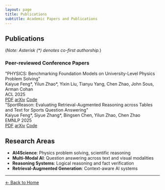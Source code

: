 ```yaml
---
layout: page
title: Publications
subtitle: Academic Papers and Publications
---
```


## Publications

(*Note: Asterisk (\*) denotes co-first authorship.*)

### Peer-reviewed Conference Papers

<div class="pub-list">
  <div class="publication-card">
    <div class="pub-title">"PHYSICS: Benchmarking Foundation Models on University-Level Physics Problem Solving"</div>
    <div class="pub-authors"><span class="pub-author-highlight">Kaiyue Feng*</span>, Yilun Zhao*, Yixin Liu, Tianyu Yang, Chen Zhao, John Sous, Arman Cohan</div>
    <div class="pub-venue">ACL 2025</div>
    <div class="pub-links">
      <a class="pub-badge" href="#" aria-label="PDF">PDF</a>
      <a class="pub-badge" href="#" aria-label="arXiv">arXiv</a>
      <a class="pub-badge" href="#" aria-label="Code">Code</a>
    </div>
  </div>

  <div class="publication-card">
    <div class="pub-title">"SportReason: Evaluating Retrieval-Augmented Reasoning across Tables and Text for Sports Question Answering"</div>
    <div class="pub-authors"><span class="pub-author-highlight">Kaiyue Feng*</span>, Siyue Zhang*, Bingsen Chen, Yilun Zhao, Chen Zhao</div>
    <div class="pub-venue">EMNLP 2025</div>
    <div class="pub-links">
      <a class="pub-badge" href="#" aria-label="PDF">PDF</a>
      <a class="pub-badge" href="#" aria-label="arXiv">arXiv</a>
      <a class="pub-badge" href="#" aria-label="Code">Code</a>
    </div>
  </div>
</div>

## Research Areas

- **AI4Science**: Physics problem solving, scientific reasoning
- **Multi-Modal AI**: Question answering across text and visual modalities
- **Reasoning Systems**: Logical reasoning and fact verification
- **Retrieval-Augmented Generation**: Context-aware AI systems


---

<a href="/" class="back-link">← Back to Home</a> 
